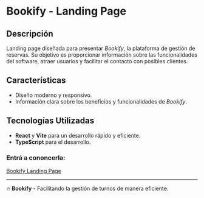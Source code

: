 # Bookify - Landing Page

## Descripción
Landing page diseñada para presentar *Bookify*, la plataforma de gestión de reservas. Su objetivo es proporcionar información sobre las funcionalidades del software, atraer usuarios y facilitar el contacto con posibles clientes.

## Características
- Diseño moderno y responsivo.
- Información clara sobre los beneficios y funcionalidades de *Bookify*.

## Tecnologías Utilizadas
- **React** y **Vite** para un desarrollo rápido y eficiente.
- **TypeScript** para el desarrollo.

### Entrá a cononcerla:
[Bookify Landing Page](https://landing-bookify.vercel.app/)

---

🔥 **Bookify** - Facilitando la gestión de turnos de manera eficiente.

